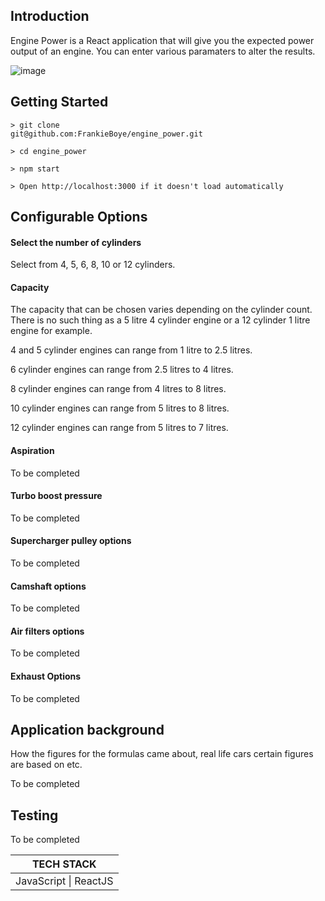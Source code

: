 ## Introduction

Engine Power is a React application that will give you the expected power output of an engine. You can enter various paramaters to alter the results.

![image](https://user-images.githubusercontent.com/44870179/82842821-e88b8580-9ed2-11ea-8106-78e254a552e8.png)

## Getting Started

```
> git clone
git@github.com:FrankieBoye/engine_power.git

> cd engine_power

> npm start

> Open http://localhost:3000 if it doesn't load automatically

```

## Configurable Options

#### Select the number of cylinders

Select from 4, 5, 6, 8, 10 or 12 cylinders.

#### Capacity

The capacity that can be chosen varies depending on the cylinder count. There is no such thing as a 5 litre 4 cylinder engine or a 12 cylinder 1 litre engine for example.

4 and 5 cylinder engines can range from 1 litre to 2.5 litres.

6 cylinder engines can range from 2.5 litres to 4 litres.

8 cylinder engines can range from 4 litres to 8 litres.

10 cylinder engines can range from 5 litres to 8 litres.

12 cylinder engines can range from 5 litres to 7 litres.

#### Aspiration

To be completed

#### Turbo boost pressure

To be completed

#### Supercharger pulley options

To be completed

#### Camshaft options

To be completed

#### Air filters options

To be completed

#### Exhaust Options

To be completed

## Application background

How the figures for the formulas came about, real life cars certain figures are based on etc.

To be completed


## Testing

To be completed


|      TECH STACK                                      |
|    :------:                                          |
|JavaScript \| ReactJS
